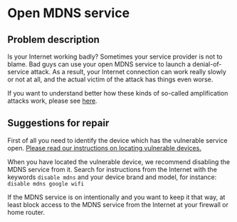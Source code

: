 # Open MDNS service

## Problem description

Is your Internet working badly? Sometimes your service provider is not to blame. Bad guys can use your open MDNS service to launch a denial-of-service attack. As a result, your Internet connection can work really slowly or not at all, and the actual victim of the attack has things even worse.

If you want to understand better how these kinds of so-called amplification attacks work, please see [here](./categories.md#amplification-attacks).

## Suggestions for repair

First of all you need to identify the device which has the vulnerable service open. [Please read our instructions on locating vulnerable devices.](./locate.md)

When you have located the vulnerable device, we recommend disabling the MDNS service from it. Search for instructions from the Internet with the keywords `disable mdns` and your device brand and model, for instance: `disable mdns google wifi`

If the MDNS service is on intentionally and you want to keep it that way, at least block access to the MDNS service from the Internet at your firewall or home router.
